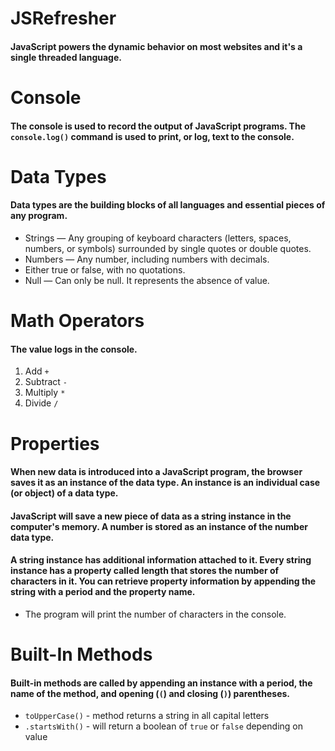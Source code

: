 # JSRefresher

#### JavaScript powers the dynamic behavior on most websites and it's a single threaded language.

# Console 

#### The console is used to record the output of JavaScript programs. The `console.log()` command is used to print, or log, text to the console.

# Data Types

#### Data types are the building blocks of all languages and essential pieces of any program.

* Strings — Any grouping of keyboard characters (letters, spaces, numbers, or symbols) surrounded by single quotes or double quotes.
* Numbers — Any number, including numbers with decimals.
* Either true or false, with no quotations.
* Null — Can only be null. It represents the absence of value.

# Math Operators

#### The value logs in the console.

1. Add `+`
2. Subtract `-`
3. Multiply `*`
4. Divide `/`

# Properties

#### When new data is introduced into a JavaScript program, the browser saves it as an instance of the data type. An instance is an individual case (or object) of a data type.

#### JavaScript will save a new piece of data as a string instance in the computer's memory. A number is stored as an instance of the number data type.

#### A string instance has additional information attached to it. Every string instance has a property called length that stores the number of characters in it. You can retrieve property information by appending the string with a period and the property name.

* The program will print the number of characters in the console.

# Built-In Methods

#### Built-in methods are called by appending an instance with a period, the name of the method, and opening (`(`) and closing (`)`) parentheses.

* `toUpperCase()` -  method returns a string in all capital letters
* `.startsWith()` - will return a boolean of `true` or `false` depending on value